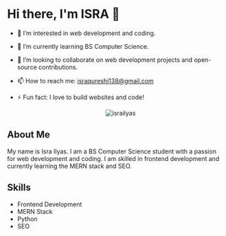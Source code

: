 # Hi there, I'm ISRA 👋

- 👀 I’m interested in web development and coding.
- 🌱 I’m currently learning BS Computer Science.
- 💞️ I’m looking to collaborate on web development projects and open-source contributions.
- 📫 How to reach me: israqureshi138@gmail.com
- ⚡ Fun fact: I love to build websites and code!

  <p align="center">
    <img src="https://github-readme-streak-stats.herokuapp.com/?user=israilyas&" alt="israilyas" />
</p>

## About Me

My name is Isra Ilyas. I am a BS Computer Science student with a passion for web development and coding. I am skilled in frontend development and currently learning the MERN stack and SEO.

## Skills

- Frontend Development
- MERN Stack
- Python
- SEO

<!---
israilyas/israilyas is a ✨ special ✨ repository because its `README.md` (this file) appears on your GitHub profile.
You can click the Preview link to take a look at your changes.
--->

